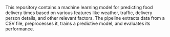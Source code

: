 This repository contains a machine learning model for predicting food delivery times based on various features like weather, traffic, delivery person details, and other relevant factors. The pipeline extracts data from a CSV file, preprocesses it, trains a predictive model, and evaluates its performance.
